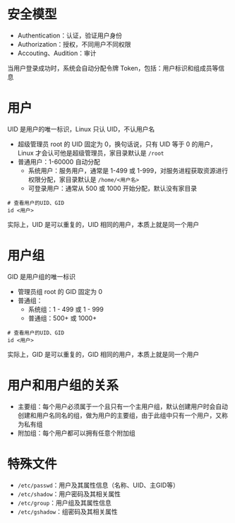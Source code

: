 # 安全模型
+ Authentication：认证，验证用户身份
+ Authorization：授权，不同用户不同权限
+ Accouting、Audition：审计

当用户登录成功时，系统会自动分配令牌 Token，包括：用户标识和组成员等信息

# 用户
UID 是用户的唯一标识，Linux 只认 UID，不认用户名

+ 超级管理员 root 的 UID 固定为 0，换句话说，只有 UID 等于 0 的用户，Linux 才会认可他是超级管理员，家目录默认是 `/root`
+ 普通用户：1-60000 自动分配
    - 系统用户：服务用户，通常是 1-499 或 1-999，对服务进程获取资源进行权限分配，家目录默认是 `/home/<用户名>`
    - 可登录用户：通常从 500 或 1000 开始分配，默认没有家目录

```shell
# 查看用户的UID、GID
id <用户>
```

实际上，UID 是可以重复的，UID 相同的用户，本质上就是同一个用户

# 用户组
GID 是用户组的唯一标识

+ 管理员组 root 的 GID 固定为 0
+ 普通组：
    - 系统组：1 - 499 或 1 - 999
    - 普通组：500+ 或 1000+

```shell
# 查看用户的UID、GID
id <用户>
```

实际上，GID 是可以重复的，GID 相同的用户，本质上就是同一个用户

# 用户和用户组的关系
+ 主要组：每个用户必须属于一个且只有一个主用户组，默认创建用户时会自动创建和用户名同名的组，做为用户的主要组，由于此组中只有一个用户，又称为私有组
+ 附加组：每个用户都可以拥有任意个附加组

# 特殊文件
+ `/etc/passwd`：用户及其属性信息（名称、UID、主GID等）
+ `/etc/shadow`：用户密码及其相关属性
+ `/etc/group`：用户组及其属性信息
+ `/etc/gshadow`：组密码及其相关属性

